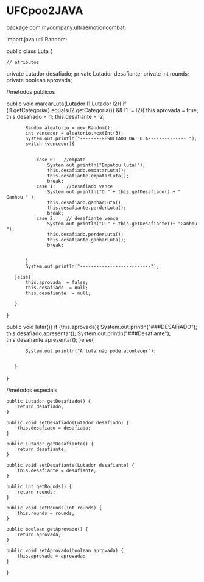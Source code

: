 # UFCpoo2JAVA

package com.mycompany.ultraemotioncombat;

import java.util.Random;

public class Luta {
    
    // atributos
   private Lutador desafiado;
   private Lutador desafiante;
   private int rounds;
   private boolean aprovada;
   
    
           
           
           
           
           
   //metodos publicos  
   
   public void marcarLuta(Lutador l1,Lutador l2){
       if (l1.getCategoria().equals(l2.getCategoria()) && l1 != l2){
           this.aprovada = true;
           this.desafiado = l1;
           this.desafiante = l2;
           
           Random aleatorio = new Random(); 
           int vencedor = aleatorio.nextInt(3);
           System.out.println("--------RESULTADO DA LUTA-------------- ");
           switch (vencedor){
               
               
               case 0:   //empate
                   System.out.println("Empatou luta!");
                   this.desafiado.empatarLuta();
                   this.desafiante.empatarLuta();
                   break;
               case 1:    //desafiado vence
                   System.out.println("O " + this.getDesafiado() + " Ganhou " );
                   this.desafiado.ganharLuta();
                   this.desafiante.perderLuta();
                   break;
               case 2:    // desafiante vence
                   System.out.println("O " + this.getDesafiante()+ "Ganhou ");
                   this.desafiado.perderLuta();
                   this.desafiante.ganharLuta();
                   break;
                   
                   
           }
           System.out.println("--------------------------");
           
       }else{
           this.aprovada  = false;
           this.desafiado  = null;
           this.desafiante  = null;
           
       }
       
   }
   
   
   public void lutar(){
       if (this.aprovada){
        System.out.println("###DESAFiADO");   
        this.desafiado.apresentar();
        System.out.println("###Desafiante");
        this.desafiante.apresentar();
       }else{
           
           System.out.println("A luta não pode acontecer");
           
           
       }
       
   }
   
   //metodos especiais

    public Lutador getDesafiado() {
        return desafiado;
    }

    public void setDesafiado(Lutador desafiado) {
        this.desafiado = desafiado;
    }

    public Lutador getDesafiante() {
        return desafiante;
    }

    public void setDesafiante(Lutador desafiante) {
        this.desafiante = desafiante;
    }

    public int getRounds() {
        return rounds;
    }

    public void setRounds(int rounds) {
        this.rounds = rounds;
    }

    public boolean getAprovado() {
        return aprovada;
    }

    public void setAprovado(boolean aprovada) {
        this.aprovada = aprovada;
    }
   
   
   
   
   
   
   
}


